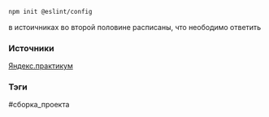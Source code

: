 
```bash
npm init @eslint/config
```

в истоичниках во второй половине расписаны, что неободимо ответить



### Источники
[Яндекс.практикум](https://practicum.yandex.ru/learn/high-education-web-developer-magistr/courses/dcbe5700-0747-4b6d-aeec-7c089f3c8951/sprints/236862/topics/0d310721-f025-4b45-b235-bc858c43bdc6/lessons/846bae65-2bad-47ab-ba4a-85c58d3ee905/)



### Тэги
#сборка_проекта 